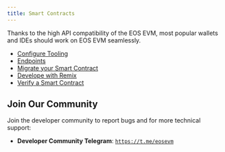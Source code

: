 ```yaml
---
title: Smart Contracts
---
```


<head>
  <title>Smart Contracts with EOS EVM</title>
</head>

Thanks to the high API compatibility of the EOS EVM, most popular wallets and IDEs should work on EOS EVM seamlessly.

- [Configure Tooling](./10_configure_tooling/index.md)
- [Endpoints](./15_endpoints.md)
- [Migrate your Smart Contract](./20_migrate-your-smart-contract.md)
- [Develope with Remix](./30_develop-with-remix.md)
- [Verify a Smart Contract](./60_how-to-verify-a-smart-contract.md)

## Join Our Community

Join the developer community to report bugs and for more technical support:

- **Developer Community Telegram**: [`https://t.me/eosevm`](https://t.me/eosevm)
